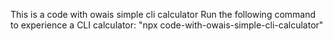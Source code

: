 This is a code with owais simple cli calculator 
Run the following command to experience a CLI calculator:
"npx code-with-owais-simple-cli-calculator"
